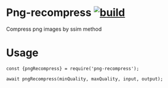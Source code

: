 # Png-recompress [![build](https://travis-ci.org/OpenSourceCommerce/png-recompress.svg?branch=master)](https://travis-ci.org/OpenSourceCommerce/png-recompress)

Compress png images by ssim method

# Usage

```const {pngRecompress} = require('png-recompress');```

```await pngRecompress(minQuality, maxQuality, input, output);```
